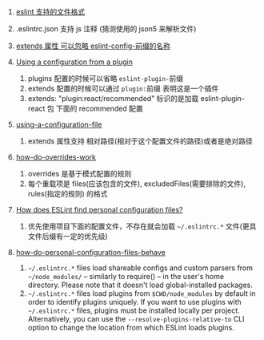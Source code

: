 1. [eslint 支持的文件格式](https://eslint.org/docs/user-guide/configuring/configuration-files#configuration-file-formats)

2. .eslintrc.json 支持 js 注释 (猜测使用的 json5 来解析文件)

3. [extends 属性 可以忽略 eslint-config-前缀的名称](https://eslint.org/docs/user-guide/configuring/configuration-files#using-a-shareable-configuration-package)

4. [Using a configuration from a plugin](https://eslint.org/docs/user-guide/configuring/configuration-files#using-a-configuration-from-a-plugin)

   1. plugins 配置的时候可以省略 `eslint-plugin-`前缀
   2. extends 配置的时候可以通过 `plugin:`前缀 表明这是一个插件
   3. extends: "plugin:react/recommended" 标识的是加载 eslint-plugin-react 包 下面的 recommended 配置

5. [using-a-configuration-file](https://eslint.org/docs/user-guide/configuring/configuration-files#using-a-configuration-file)

   1. extends 属性支持 相对路径(相对于这个配置文件的路径)或者是绝对路径

6. [how-do-overrides-work](https://eslint.org/docs/user-guide/configuring/configuration-files#how-do-overrides-work)

   1. overrides 是基于模式配置的规则
   2. 每个重载项是 files(应该包含的文件), excludedFiles(需要排除的文件), rules(指定的规则) 的格式

7. [How does ESLint find personal configuration files?](https://eslint.org/docs/user-guide/configuring/configuration-files#how-does-eslint-find-personal-configuration-files)

   1. 优先使用项目下面的配置文件，不存在就会加载 `~/.eslintrc.*` 文件(更具文件后缀有一定的优先级)

8. [how-do-personal-configuration-files-behave](https://eslint.org/docs/user-guide/configuring/configuration-files#how-do-personal-configuration-files-behave)
   1. `~/.eslintrc.*` files load shareable configs and custom parsers from `~/node_modules/` – similarly to require() – in the user's home directory. Please note that it doesn't load global-installed packages.
   2. `~/.eslintrc.*` files load plugins from `$CWD/node_modules` by default in order to identify plugins uniquely. If you want to use plugins with `~/.eslintrc.*` files, plugins must be installed locally per project. Alternatively, you can use the `--resolve-plugins-relative-to` CLI option to change the location from which ESLint loads plugins.
